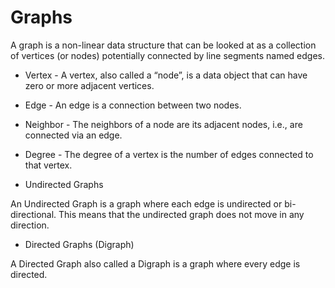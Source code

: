 # Graphs

A graph is a non-linear data structure that can be looked at as a collection of vertices (or nodes) potentially connected by line segments named edges.


- Vertex - A vertex, also called a “node”, is a data object that can have zero or more adjacent vertices.

- Edge - An edge is a connection between two nodes.

- Neighbor - The neighbors of a node are its adjacent nodes, i.e., are connected via an edge.

- Degree - The degree of a vertex is the number of edges connected to that vertex.

- Undirected Graphs

An Undirected Graph is a graph where each edge is undirected or bi-directional. This means that the undirected graph does not move in any direction.


- Directed Graphs (Digraph)

A Directed Graph also called a Digraph is a graph where every edge is directed.